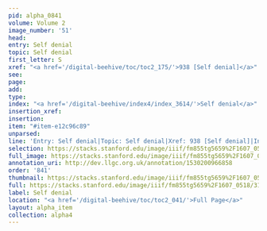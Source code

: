 ```yaml
---
pid: alpha_0841
volume: Volume 2
image_number: '51'
head: 
entry: Self denial
topic: Self denial
first_letter: S
xref: "<a href='/digital-beehive/toc/toc2_175/'>938 [Self denial]</a>"
see: 
page: 
add: 
type: 
index: "<a href='/digital-beehive/index4/index_3614/'>Self denial</a>"
insertion_xref: 
insertion: 
item: "#item-e12c96c89"
unparsed: 
line: 'Entry: Self denial|Topic: Self denial|Xref: 938 [Self denial]|Index: Self denial|#item-e12c96c89'
selection: https://stacks.stanford.edu/image/iiif/fm855tg5659%2F1607_0518/313,2041,3034,343/full/0/default.jpg
full_image: https://stacks.stanford.edu/image/iiif/fm855tg5659%2F1607_0518/full/full/0/default.jpg
annotation_uri: http://dev.llgc.org.uk/annotation/1530200966858
order: '841'
thumbnail: https://stacks.stanford.edu/image/iiif/fm855tg5659%2F1607_0518/313,2041,600,180/250,/0/default.jpg
full: https://stacks.stanford.edu/image/iiif/fm855tg5659%2F1607_0518/313,2041,3034,343/full/0/default.jpg
label: Self denial
location: "<a href='/digital-beehive/toc/toc2_041/'>Full Page</a>"
layout: alpha_item
collection: alpha4
---
```

